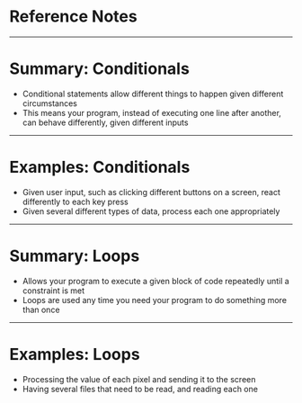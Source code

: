 # Reference Notes

---

# Summary: Conditionals
- Conditional statements allow different things to happen given different circumstances
- This means your program, instead of executing one line after another, can behave differently, given different inputs

---

# Examples: Conditionals
- Given user input, such as clicking different buttons on a screen, react differently to each key press
- Given several different types of data, process each one appropriately

---

# Summary: Loops
- Allows your program to execute a given block of code repeatedly until a constraint is met
- Loops are used any time you need your program to do something more than once

---

# Examples: Loops
- Processing the value of each pixel and sending it to the screen
- Having several files that need to be read, and reading each one 
